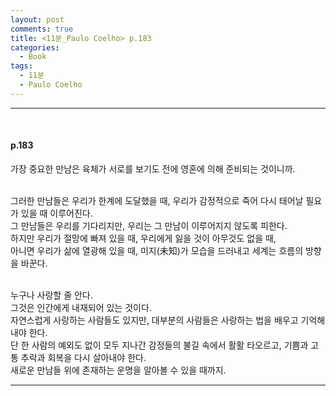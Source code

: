 ```yaml
---
layout: post
comments: true
title: <11분_Paulo Coelho> p.183
categories: 
  - Book
tags:
  - 11분
  - Paulo Coelho
---
```


<hr><br>
<h4>p.183</h4>

가장 중요한 만남은 육체가 서로를 보기도 전에 영혼에 의해 준비되는 것이니까.<br><br>

그러한 만남들은 우리가 한계에 도달했을 때, 우리가 감정적으로 죽어 다시 태어날 필요가 있을 때 이루어진다.<br>
그 만남들은 우리를 기다리지만, 우리는 그 만남이 이루어지지 않도록 피한다.<br>
하지만 우리가 절망에 빠져 있을 때, 우리에게 잃을 것이 아무것도 없을 때, <br>
아니면 우리가 삶에 열광해 있을 때, 미지(未知)가 모습을 드러내고 세계는 흐름의 방향을 바꾼다.<br><br>

누구나 사랑할 줄 안다. <br>
그것은 인간에게 내재되어 있는 것이다.<br>
자연스럽게 사랑하는 사람들도 있지만, 대부분의 사람들은 사랑하는 법을 배우고 기억해내야 한다.<br>
단 한 사람의 예외도 없이 모두 지나간 감정들의 불길 속에서 활활 타오르고, 기쁨과 고통 추락과 회복을 다시 살아내야 한다.<br>
새로운 만남들 위에 존재하는 운명을 알아볼 수 있을 때까지.<br>
<hr><br>
